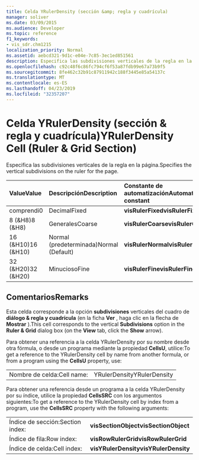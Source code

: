 ```yaml
---
title: Celda YRulerDensity (sección &amp; regla y cuadrícula)
manager: soliver
ms.date: 03/09/2015
ms.audience: Developer
ms.topic: reference
f1_keywords:
- vis_sdr.chm1215
localization_priority: Normal
ms.assetid: aebcd321-9d1c-e04e-7c85-3ec1ed851561
description: Especifica las subdivisiones verticales de la regla en la página.
ms.openlocfilehash: c92c48f6c86fc794cf6f53a87fdb99e67a73b9f5
ms.sourcegitcommit: 8fe462c32b91c87911942c188f3445e85a54137c
ms.translationtype: MT
ms.contentlocale: es-ES
ms.lasthandoff: 04/23/2019
ms.locfileid: "32357207"
---
```

# <a name="yrulerdensity-cell-ruler-amp-grid-section"></a><span data-ttu-id="25e6d-103">Celda YRulerDensity (sección &amp; regla y cuadrícula)</span><span class="sxs-lookup"><span data-stu-id="25e6d-103">YRulerDensity Cell (Ruler &amp; Grid Section)</span></span>

<span data-ttu-id="25e6d-104">Especifica las subdivisiones verticales de la regla en la página.</span><span class="sxs-lookup"><span data-stu-id="25e6d-104">Specifies the vertical subdivisions on the ruler for the page.</span></span>
  
|<span data-ttu-id="25e6d-105">**Value**</span><span class="sxs-lookup"><span data-stu-id="25e6d-105">**Value**</span></span>|<span data-ttu-id="25e6d-106">**Descripción**</span><span class="sxs-lookup"><span data-stu-id="25e6d-106">**Description**</span></span>|<span data-ttu-id="25e6d-107">**Constante de automatización**</span><span class="sxs-lookup"><span data-stu-id="25e6d-107">**Automation constant**</span></span>|
|:-----|:-----|:-----|
|<span data-ttu-id="25e6d-108">comprendi</span><span class="sxs-lookup"><span data-stu-id="25e6d-108">0</span></span>  <br/> |<span data-ttu-id="25e6d-109">Decimal</span><span class="sxs-lookup"><span data-stu-id="25e6d-109">Fixed</span></span>  <br/> |<span data-ttu-id="25e6d-110">**visRulerFixed**</span><span class="sxs-lookup"><span data-stu-id="25e6d-110">**visRulerFixed**</span></span> <br/> |
|<span data-ttu-id="25e6d-111">8 (&amp;H8)</span><span class="sxs-lookup"><span data-stu-id="25e6d-111">8 (&amp;H8)</span></span>  <br/> |<span data-ttu-id="25e6d-112">Generales</span><span class="sxs-lookup"><span data-stu-id="25e6d-112">Coarse</span></span>  <br/> |<span data-ttu-id="25e6d-113">**visRulerCoarse**</span><span class="sxs-lookup"><span data-stu-id="25e6d-113">**visRulerCoarse**</span></span> <br/> |
|<span data-ttu-id="25e6d-114">16 (&amp;H10)</span><span class="sxs-lookup"><span data-stu-id="25e6d-114">16 (&amp;H10)</span></span>  <br/> |<span data-ttu-id="25e6d-115">Normal (predeterminada)</span><span class="sxs-lookup"><span data-stu-id="25e6d-115">Normal (Default)</span></span>  <br/> |<span data-ttu-id="25e6d-116">**visRulerNormal**</span><span class="sxs-lookup"><span data-stu-id="25e6d-116">**visRulerNormal**</span></span> <br/> |
|<span data-ttu-id="25e6d-117">32 (&amp;H20)</span><span class="sxs-lookup"><span data-stu-id="25e6d-117">32 (&amp;H20)</span></span>  <br/> |<span data-ttu-id="25e6d-118">Minucioso</span><span class="sxs-lookup"><span data-stu-id="25e6d-118">Fine</span></span>  <br/> |<span data-ttu-id="25e6d-119">**visRulerFine**</span><span class="sxs-lookup"><span data-stu-id="25e6d-119">**visRulerFine**</span></span> <br/> |
   
## <a name="remarks"></a><span data-ttu-id="25e6d-120">Comentarios</span><span class="sxs-lookup"><span data-stu-id="25e6d-120">Remarks</span></span>

<span data-ttu-id="25e6d-121">Esta celda corresponde a la opción **subdivisiones** verticales del cuadro de **diálogo &amp; regla y cuadrícula** (en la ficha **Ver** , haga clic en la flecha de **Mostrar** ).</span><span class="sxs-lookup"><span data-stu-id="25e6d-121">This cell corresponds to the vertical **Subdivisions** option in the **Ruler &amp; Grid** dialog box (on the **View** tab, click the **Show** arrow).</span></span> 
  
<span data-ttu-id="25e6d-122">Para obtener una referencia a la celda YRulerDensity por su nombre desde otra fórmula, o desde un programa mediante la propiedad **CellsU**, utilice:</span><span class="sxs-lookup"><span data-stu-id="25e6d-122">To get a reference to the YRulerDensity cell by name from another formula, or from a program using the **CellsU** property, use:</span></span> 
  
|||
|:-----|:-----|
|<span data-ttu-id="25e6d-123">Nombre de celda:</span><span class="sxs-lookup"><span data-stu-id="25e6d-123">Cell name:</span></span>  <br/> |<span data-ttu-id="25e6d-124">YRulerDensity</span><span class="sxs-lookup"><span data-stu-id="25e6d-124">YRulerDensity</span></span>  <br/> |
   
<span data-ttu-id="25e6d-125">Para obtener una referencia desde un programa a la celda YRulerDensity por su índice, utilice la propiedad **CellsSRC** con los argumentos siguientes:</span><span class="sxs-lookup"><span data-stu-id="25e6d-125">To get a reference to the YRulerDensity cell by index from a program, use the **CellsSRC** property with the following arguments:</span></span> 
  
|||
|:-----|:-----|
|<span data-ttu-id="25e6d-126">Índice de sección:</span><span class="sxs-lookup"><span data-stu-id="25e6d-126">Section index:</span></span>  <br/> |<span data-ttu-id="25e6d-127">**visSectionObject**</span><span class="sxs-lookup"><span data-stu-id="25e6d-127">**visSectionObject**</span></span> <br/> |
|<span data-ttu-id="25e6d-128">Índice de fila:</span><span class="sxs-lookup"><span data-stu-id="25e6d-128">Row index:</span></span>  <br/> |<span data-ttu-id="25e6d-129">**visRowRulerGrid**</span><span class="sxs-lookup"><span data-stu-id="25e6d-129">**visRowRulerGrid**</span></span> <br/> |
|<span data-ttu-id="25e6d-130">Índice de celda:</span><span class="sxs-lookup"><span data-stu-id="25e6d-130">Cell index:</span></span>  <br/> |<span data-ttu-id="25e6d-131">**visYRulerDensity**</span><span class="sxs-lookup"><span data-stu-id="25e6d-131">**visYRulerDensity**</span></span> <br/> |
   

